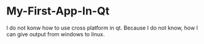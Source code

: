 # My-First-App-In-Qt
I do not konw how to use cross platform in qt.
Because I do not know, how I can give output from windows to linux.
